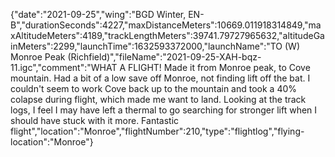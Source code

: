 {"date":"2021-09-25","wing":"BGD Winter, EN-B","durationSeconds":4227,"maxDistanceMeters":10669.011918314849,"maxAltitudeMeters":4189,"trackLengthMeters":39741.79727965632,"altitudeGainMeters":2299,"launchTime":1632593372000,"launchName":"TO (W) Monroe Peak (Richfield)","fileName":"2021-09-25-XAH-bqz-11.igc","comment":"WHAT A FLIGHT!  Made it from Monroe peak, to Cove mountain.  Had a bit of a low save off Monroe, not finding lift off the bat.  I couldn't seem to work Cove back up to the mountain and took a 40% colapse during flight, which made me want to land.  Looking at the track logs, I feel I may have left a thermal to go searching for stronger lift when I should have stuck with it more.  Fantastic flight","location":"Monroe","flightNumber":210,"type":"flightlog","flying-location":"Monroe"}
